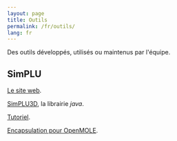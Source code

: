 ```yaml
---
layout: page
title: Outils
permalink: /fr/outils/
lang: fr
---
```

Des outils développés, utilisés ou maintenus par l'équipe.

<section class = "tool-slider">
  <ul class = "tool-slider" id = "slider">
  </ul>
  <div class = "divider">
  </div>
</section>

<div markdown="1" style="display: block;">

## SimPLU

[Le site web](https://SimPLU3D.github.io).

[SimPLU3D](https://github.com/IGNF/simplu3d), la librairie *java*.

[Tutoriel](https://github.com/SimPLU3D/simplu3D-tutorial).

[Encapsulation pour OpenMOLE](https://github.com/SimPLU3D/simplu3D-openmole).

</div>

<div markdown="1" style="display: none;">

## ArtiScales

[Le site web](https://artiscales.github.io/).

[Le code](https://github.com/ArtiScales/).

</div>

<div markdown="1" style="display: none;">

## Librjmcmc

[La bibliothèque libRjmcmc originale](https://github.com/IGNF/librjmcmc), en *C++*.

[librjmcmc4j](https://github.com/IGNF/librjmcmc4j), sa version *java*.

[librjmcmc4s](https://github.com/IGNF/librjmcmc4s), la petite dernière en *scala*.

</div>

<div markdown="1" style="display: none;">

## GeOxygene

[GeOxygene website](https://ignf.github.io/geoxygene/).

[GeOxygene code](https://github.com/IGNF/geoxygene).

[GeOxygene 3D application](https://github.com/IGNF/geoxygene-sig3d-appli).

</div>

<div markdown="1" style="display: none;">

## GeoHistoricalData

### Network matching
[HMMSpatialNetworkMatcher](https://github.com/GeoHistoricalData/HMMSpatialNetworkMatcher).

[nm](https://github.com/GeoHistoricalData/nm).

### Historical Geocoder
[Historical Geocoder](https://github.com/GeoHistoricalData/geocoder-front).

### Arpenteur Topographe
[Le prototype en ligne](https://geohistoricaldata.herokuapp.com/).

[Le code](https://github.com/IGNF/building-inspector).

</div>

<div markdown="1" style="display: none;">

## Autres

### evidence4j

A **Dempster-Shafer** (D-S) engine based on **eVidenZ**, an efficient D-S engine developed in C++ by the *LRDE (Epita Research and Development laboratory)*.

[evidence4j](https://github.com/IGNF/evidence4j) is a *java* library (as its name suggests).

For more information on **eVidenZ**, the original C++ engine, refer to [https://www.lrde.epita.fr/wiki/TheoEvidenz](the eVidenZ webpage).

### NeatMap
[Code](https://github.com/IGNF/NeatMap).

</div>


<script>
  function showTool(toolId) {
    var tools = document.getElementsByTagName("h2");
    for (i = 0; i < tools.length; i++) {
      var id = tools[i].id;
      if (toolId == id) {
        tools[i].parentElement.style.display = "block";
      } else {
        tools[i].parentElement.style.display = "none";
      }
    }
    var toolInSlider = document.getElementById("slider").children;
    for (i = 0; i < toolInSlider.length; i++) {
      var id = toolInSlider[i].getAttribute("toolID");
      if (toolId == id) {
        if (!toolInSlider[i].classList.contains("active")) {
          toolInSlider[i].className += " active";
        }
      } else {
        toolInSlider[i].className = toolInSlider[i].className.replace(" active", "");
      }
    }
  }
</script>
<script defer>
  var toolsdata = [
    {
      "id": "simplu",
      "logo": "url(https://simplu3d.github.io/logo/logo_small.png)"
    },{
      "id": "librjmcmc",
      "logo": "url(https://raw.githubusercontent.com/IGNF/librjmcmc/master/doc/images/librjmcmc.png)"
    },{
      "id": "geoxygene",
      "logo": "url(http://ignf.github.io/geoxygene/_static/img/geoxygene.png)"
    },{
      "id": "geohistoricaldata",
      "short_name": "GHD",
      "logo": "url(https://avatars0.githubusercontent.com/u/10074559?s=400&u=b6d7f841fe81dad40ccc84d312aed252f7e40b1a&v=4)"
    },{
      "id": "autres",
      "logo": ""
    },{
      "id": "artiscales",
      "logo": "url(https://artiscales.github.io/ArtiScalesExampleSimulationResults.png)"
    }
  ];
  var slider = document.getElementById("slider");
  var tools = document.getElementsByTagName("h2");
  for (i = 0; i < tools.length; i++) {
    var name = tools[i].innerText;
    const id = tools[i].id;
    var li = document.createElement('li');
    li.className = "tool";
    if (i == 0) {li.className += " active";}
    li.style.width = (100 / tools.length)+"%";
    li.setAttribute("toolID", id);
    li.addEventListener('click', event => {
      showTool(id);
    });
    const span = document.createElement('span');
    span.innerHTML = name;
    span.className = "tool-name";
    for (var j = 0 ; j < toolsdata.length ; j++) {
      if (toolsdata[j].id == id) {
        li.style.backgroundImage = toolsdata[j].logo;
        if (toolsdata[j].short_name) {
          span.innerHTML = toolsdata[j].short_name;
        }
      }
    }
    li.appendChild(span);
    slider.appendChild(li);
  }
</script>
